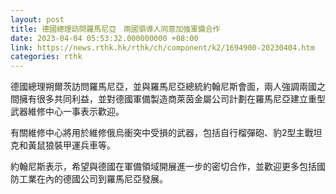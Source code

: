 ```yaml
---
layout: post
title: 德國總理訪問羅馬尼亞　兩國領導人同意加強軍備合作
date: 2023-04-04 05:53:32.000000000 +08:00
link: https://news.rthk.hk/rthk/ch/component/k2/1694900-20230404.htm
categories: rthk
---
```


德國總理朔爾茨訪問羅馬尼亞，並與羅馬尼亞總統約翰尼斯會面，兩人強調兩國之間擁有很多共同利益，並對德國軍備製造商萊茵金屬公司計劃在羅馬尼亞建立重型武器維修中心一事表示歡迎。

有關維修中心將用於維修俄烏衝突中受損的武器，包括自行榴彈砲、豹2型主戰坦克和黃鼠狼裝甲運兵車等。

約翰尼斯表示，希望與德國在軍備領域開展進一步的密切合作，並歡迎更多包括國防工業在內的德國公司到羅馬尼亞發展。
